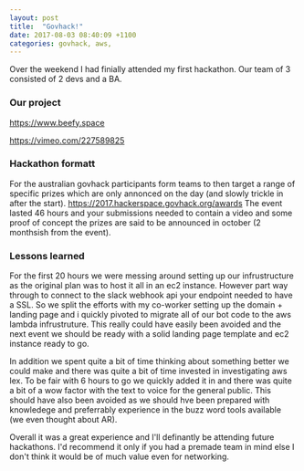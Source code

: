 ```yaml
---
layout: post
title:  "Govhack!"
date: 2017-08-03 08:40:09 +1100
categories: govhack, aws, 
---
```


Over the weekend I had finially attended my first hackathon. Our team of 3 consisted of 2 devs and a BA. 

### Our project

https://www.beefy.space

https://vimeo.com/227589825

### Hackathon formatt

For the australian govhack participants form teams to then target a range of specific prizes which are only annonced on the day (and slowly trickle in after the start). https://2017.hackerspace.govhack.org/awards The event lasted 46 hours and your submissions needed to contain a video and some proof of concept the prizes are said to be announced in october (2 monthsish from the event). 

### Lessons learned

For the first 20 hours we were messing around setting up our infrustructure as the original plan was to host it all in an ec2 instance. However part way through to connect to the slack webhook api your endpoint needed to have a SSL. So we split the efforts with my co-worker setting up the domain + landing page and i quickly pivoted to migrate all of our bot code to the aws lambda infrustruture. This really could have easily been avoided and the next event we should be ready with a solid landing page template and ec2 instance ready to go. 

In addition we spent quite a bit of time thinking about something better we could make and there was quite a bit of time invested in investigating aws lex. To be fair with 6 hours to go we quickly added it in and there was quite a bit of a wow factor with the text to voice for the general public. This should have also been avoided as we should hve been prepared with knowledege and preferrably experience in the buzz word tools available (we even thought about AR). 

Overall it was a great experience and I'll definantly be attending future hackathons. I'd recommend it only if you had a premade team in mind else I don't think it would be of much value even for networking.



